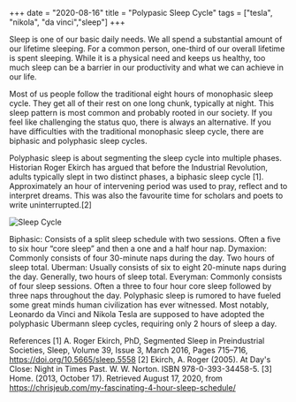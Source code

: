 +++ 
date = "2020-08-16"
title = "Polypasic Sleep Cycle"
tags = ["tesla", "nikola", "da vinci","sleep"]
+++

Sleep is one of our basic daily needs. We all spend a substantial amount of our lifetime sleeping. For a common person, one-third of our overall lifetime is spent sleeping. While it is a physical need and keeps us healthy, too much sleep can be a barrier in our productivity and what we can achieve in our life.

Most of us people follow the traditional eight hours of monophasic sleep cycle. They get all of their rest on one long chunk, typically at night. This sleep pattern is most common and probably rooted in our society. If you feel like challenging the status quo, there is always an alternative. If you have difficulties with the traditional monophasic sleep cycle, there are biphasic and polyphasic sleep cycles.

Polyphasic sleep is about segmenting the sleep cycle into multiple phases. Historian Roger Ekirch has argued that before the Industrial Revolution, adults typically slept in two distinct phases, a biphasic sleep cycle [1]. Approximately an hour of intervening period was used to pray, reflect and to interpret dreams. This was also the favourite time for scholars and poets to write uninterrupted.[2]

![Sleep Cycle](/library/untitled.png)

Biphasic: Consists of a split sleep schedule with two sessions. Often a five to six hour “core sleep” and then a one and a half hour nap.
Dymaxion: Commonly consists of four 30-minute naps during the day. Two hours of sleep total.
Uberman: Usually consists of six to eight 20-minute naps during the day. Generally, two hours of sleep total.
Everyman: Commonly consists of four sleep sessions. Often a three to four hour core sleep followed by three naps throughout the day.
Polyphasic sleep is rumored to have fueled some great minds human civilization has ever witnessed. Most notably, Leonardo da Vinci and Nikola Tesla are supposed to have adopted the polyphasic Ubermann sleep cycles, requiring only 2 hours of sleep a day. 

References
[1]  A. Roger Ekirch, PhD, Segmented Sleep in Preindustrial Societies, Sleep, Volume 39, Issue 3, March 2016, Pages 715–716, https://doi.org/10.5665/sleep.5558
[2]  Ekirch, A. Roger (2005). At Day's Close: Night in Times Past. W. W. Norton. ISBN 978-0-393-34458-5.
[3] Home. (2013, October 17). Retrieved August 17, 2020, from https://chrisjeub.com/my-fascinating-4-hour-sleep-schedule/
